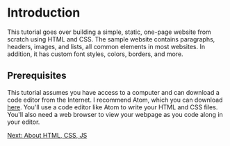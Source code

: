 # Introduction

This tutorial goes over building a simple, static, one-page website from scratch using HTML and CSS. The sample website contains paragraphs, headers, images, and lists, all common elements in most websites. In addition, it has custom font styles, colors, borders, and more.

## Prerequisites
This tutorial assumes you have access to a computer and can download a code editor from the Internet. I recommend Atom, which you can download [here](https://atom.io/). You'll use a code editor like Atom to write your HTML and CSS files. You'll also need a web browser to view your webpage as you code along in your editor.

[Next: About HTML, CSS, JS](about_html_css_js.md)
